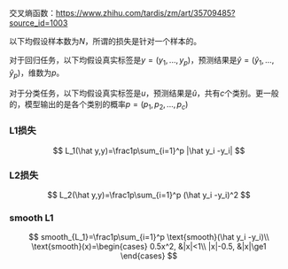 交叉熵函数：https://www.zhihu.com/tardis/zm/art/35709485?source_id=1003



以下均假设样本数为$N$，所谓的损失是针对一个样本的。

对于回归任务，以下均假设真实标签是$y=(y_1,...,y_p)$，预测结果是$\hat y=(\hat y_1,...,\hat y_p)$，维数为$p$。

对于分类任务，以下均假设真实标签是$u$，预测结果是$\hat u$，共有$c$个类别。更一般的，模型输出的是各个类别的概率$p=(p_1,p_2,...,p_c)$

### L1损失

$$
L_1(\hat y,y)=\frac1p\sum_{i=1}^p |\hat y_i -y_i|
$$



### L2损失

$$
L_2(\hat y,y)=\frac1p\sum_{i=1}^p (\hat y_i -y_i)^2
$$

### smooth L1

$$
smooth_{L_1}=\frac1p\sum_{i=1}^p \text{smooth}(\hat y_i -y_i)\\
\text{smooth}(x)=\begin{cases}
0.5x^2, &|x|<1\\
|x|-0.5, &|x|\ge1
\end{cases}
$$



